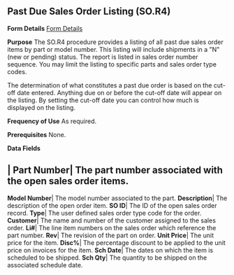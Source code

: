 ## Past Due Sales Order Listing (SO.R4)
<PageHeader />

**Form Details**
[Form Details](../SO-R4-1/README.md)

**Purpose**
The SO.R4 procedure provides a listing of all past due sales order items by
part or model number. This listing will include shipments in a "N" (new or
pending) status. The report is listed in sales order number sequence. You may
limit the listing to specific parts and sales order type codes.

The determination of what constitutes a past due order is based on the cut-off
date entered. Anything due on or before the cut-off date will appear on the
listing. By setting the cut-off date you can control how much is displayed on
the listing.

**Frequency of Use**
As required.

**Prerequisites**
None.

**Data Fields**

| **Part Number**|  The part number associated with the open sales order
items.
-  
**Model Number**|  The model number associated to the part.
**Description**|  The description of the open order item.
**SO ID**|  The ID of the open sales order record.
**Type**|  The user defined sales order type code for the order.
**Customer**|  The name and number of the customer assigned to the sales
order.
**Li#**|  The line item numbers on the sales order which reference the part
number.
**Rev**|  The revision of the part on order.
**Unit Price**|  The unit price for the item.
**Disc%**|  The percentage discount to be applied to the unit price on
invoices for the item.
**Sch Date**|  The dates on which the item is scheduled to be shipped.
**Sch Qty**|  The quantity to be shipped on the associated schedule date.

<badge text= "Version 8.10.57 " vertical="middle" />

<PageFooter />
